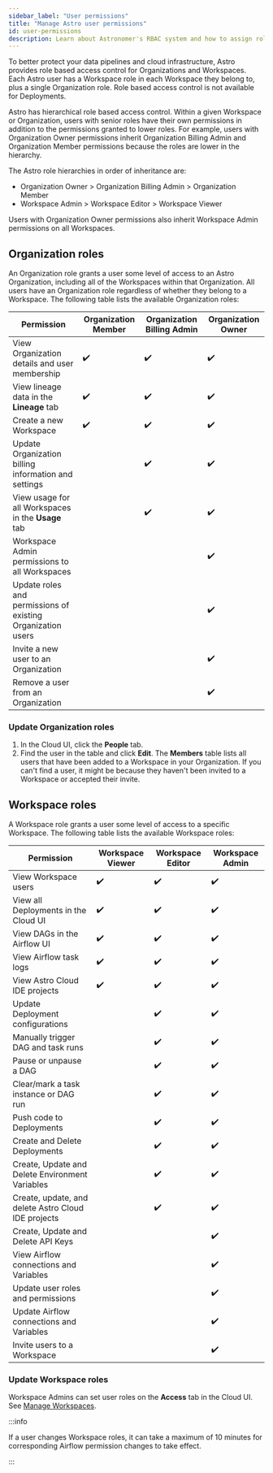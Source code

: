 ```yaml
---
sidebar_label: "User permissions"
title: "Manage Astro user permissions"
id: user-permissions
description: Learn about Astronomer's RBAC system and how to assign roles to users.
---
```


To better protect your data pipelines and cloud infrastructure, Astro provides role based access control for Organizations and Workspaces. Each Astro user has a Workspace role in each Workspace they belong to, plus a single Organization role. Role based access control is not available for Deployments.

Astro has hierarchical role based access control. Within a given Workspace or Organization, users with senior roles have their own permissions in addition to the permissions granted to lower roles. For example, users with Organization Owner permissions inherit Organization Billing Admin and Organization Member permissions because the roles are lower in the hierarchy. 

The Astro role hierarchies in order of inheritance are: 

- Organization Owner > Organization Billing Admin > Organization Member 
- Workspace Admin > Workspace Editor > Workspace Viewer

Users with Organization Owner permissions also inherit Workspace Admin permissions on all Workspaces.

## Organization roles

An Organization role grants a user some level of access to an Astro Organization, including all of the Workspaces within that Organization. All users have an Organization role regardless of whether they belong to a Workspace. The following table lists the available Organization roles:

| Permission                                                  | **Organization Member** | **Organization Billing Admin** | **Organization Owner** |
| ----------------------------------------------------------- | ----------------------- | ------------------------------ | ---------------------- |
| View Organization details and user membership               | ✔️                       | ✔️                              | ✔️                      |
| View lineage data in the **Lineage** tab                    | ✔️                       | ✔️                              | ✔️                      |
| Create a new Workspace                                      | ✔️                       | ✔️                              | ✔️                      |
| Update Organization billing information and settings        |                         | ✔️                              | ✔️                      |
| View usage for all Workspaces in the **Usage** tab          |                         | ✔️                              | ✔️                      |
| Workspace Admin permissions to all Workspaces               |                         |                                | ✔️                      |
| Update roles and permissions of existing Organization users |                         |                                | ✔️                      |
| Invite a new user to an Organization                        |                         |                                | ✔️                      |
| Remove a user from an Organization                          |                         |                                | ✔️                      |

### Update Organization roles

1. In the Cloud UI, click the **People** tab.
2. Find the user in the table and click **Edit**. The **Members** table lists all users that have been added to a Workspace in your Organization. If you can't find a user, it might be because they haven't been invited to a Workspace or accepted their invite.

## Workspace roles

A Workspace role grants a user some level of access to a specific Workspace. The following table lists the available Workspace roles:

| Permission                                          | **Workspace Viewer** | **Workspace Editor** | **Workspace Admin** |
| --------------------------------------------------- | -------------------- | -------------------- | ------------------- |
| View Workspace users                                | ✔️                    | ✔️                    | ✔️                   |
| View all Deployments in the Cloud UI                | ✔️                    | ✔️                    | ✔️                   |
| View DAGs in the Airflow UI                         | ✔️                    | ✔️                    | ✔️                   |
| View Airflow task logs                              | ✔️                    | ✔️                    | ✔️                   |
| View Astro Cloud IDE projects                       | ✔️                    | ✔️                    | ✔️                   |
| Update Deployment configurations                    |                      | ✔️                    | ✔️                   |
| Manually trigger DAG and task runs                  |                      | ✔️                    | ✔️                   |
| Pause or unpause a DAG                              |                      | ✔️                    | ✔️                   |
| Clear/mark a task instance or DAG run               |                      | ✔️                    | ✔️                   |
| Push code to Deployments                            |                      | ✔️                    | ✔️                   |
| Create and Delete Deployments                       |                      | ✔️                    | ✔️                   |
| Create, Update and Delete Environment Variables     |                      | ✔️                    | ✔️                   |
| Create, update, and delete Astro Cloud IDE projects |                      | ✔️                    | ✔️                   |
| Create, Update and Delete API Keys                  |                      |                      | ✔️                   |
| View Airflow connections and Variables              |                      |                      | ✔️                   |
| Update user roles and permissions                   |                      |                      | ✔️                   |
| Update Airflow connections and Variables            |                      |                      | ✔️                   |
| Invite users to a Workspace                         |                      |                      | ✔️                   |

### Update Workspace roles

Workspace Admins can set user roles on the **Access** tab in the Cloud UI. See [Manage Workspaces](manage-workspaces.md#manage-workspace-users).

:::info

If a user changes Workspace roles, it can take a maximum of 10 minutes for corresponding Airflow permission changes to take effect.

:::

